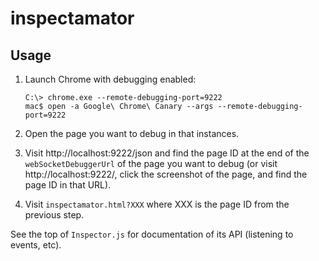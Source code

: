 inspectamator
=============

Usage
-----

1.  Launch Chrome with debugging enabled:

        C:\> chrome.exe --remote-debugging-port=9222
        mac$ open -a Google\ Chrome\ Canary --args --remote-debugging-port=9222

2.  Open the page you want to debug in that instances.

3.  Visit http://localhost:9222/json and find the page ID at the end of the
    `webSocketDebuggerUrl` of the page you want to debug (or visit
    http://localhost:9222/, click the screenshot of the page, and find the
    page ID in that URL).

4.  Visit `inspectamator.html?XXX` where XXX is the page ID from the previous step.

See the top of `Inspector.js` for documentation of its API (listening to events, etc).

